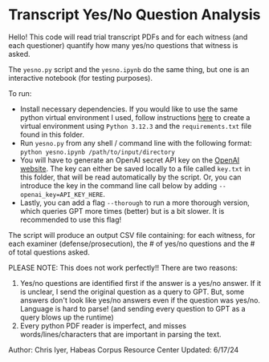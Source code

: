 # Transcript Yes/No Question Analysis 

Hello! This code will read trial transcript PDFs and for each witness (and each questioner) quantify how many yes/no questions that witness is asked.

The `yesno.py` script and the `yesno.ipynb` do the same thing, but one is an interactive notebook (for testing purposes).

To run:
- Install necessary dependencies. If you would like to use the same python virtual environment I used, follow instructions [here](https://python.land/virtual-environments/virtualenv#How_to_create_a_Python_venv) to create a virtual environment using `Python 3.12.3` and the `requirements.txt` file found in this folder.
- Run `yesno.py` from any shell / command line with the following format: `python yesno.ipynb /path/to/input/directory`
- You will have to generate an OpenAI secret API key on the [OpenAI website](https://platform.openai.com/api-keys). The key can either be saved locally to a file called `key.txt` in this folder, that will be read automatically by the script. Or, you can introduce the key in the command line call below by adding `--openai_key=API_KEY_HERE`.
- Lastly, you can add a flag `--thorough` to run a more thorough version, which queries GPT more times (better) but is a bit slower. It is recommended to use this flag!

The script will produce an output CSV file containing: for each witness, for each examiner (defense/prosecution), the # of yes/no questions and the # of total questions asked.

PLEASE NOTE: This does not work perfectly!! There are two reasons:
1. Yes/no questions are identified first if the answer is a yes/no answer. If it is unclear, I send the original question as a query to GPT. But, some answers don't look like yes/no answers even if the question was yes/no. Language is hard to parse! (and sending every question to GPT as a query blows up the runtime)
2. Every python PDF reader is imperfect, and misses words/lines/characters that are important in parsing the text. 


Author: Chris Iyer, Habeas Corpus Resource Center
Updated: 6/17/24
